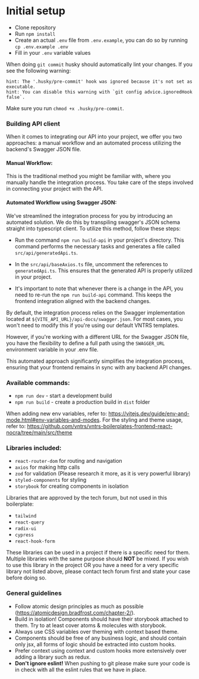 # Initial setup

- Clone repository
- Run `npm install`
- Create an actual `.env` file from `.env.example`, you can do so by running `cp .env.example .env`
- Fill in your `.env` variable values

When doing `git commit` husky should automatically lint your changes. If you see the following warning:
```
hint: The '.husky/pre-commit' hook was ignored because it's not set as executable.
hint: You can disable this warning with `git config advice.ignoredHook false`.
```
Make sure you run `chmod +x .husky/pre-commit`.

### Building API client
When it comes to integrating our API into your project, we offer you two approaches: a manual workflow and an automated process utilizing the backend's Swagger JSON file.

#### Manual Workflow:

This is the traditional method you might be familiar with, where you manually handle the integration process. You take care of the steps involved in connecting your project with the API.

#### Automated Workflow using Swagger JSON:

We've streamlined the integration process for you by introducing an automated solution. We do this by transpiling swagger's JSON schema straight into typescript client. To utilize this method, follow these steps:

- Run the command `npm run build-api` in your project's directory. This command performs the necessary tasks and generates a file called `src/api/generatedApi.ts`.

- In the `src/api/baseAxios.ts` file, uncomment the references to `generatedApi.ts`. This ensures that the generated API is properly utilized in your project.

- It's important to note that whenever there is a change in the API, you need to re-run the `npm run build-api` command. This keeps the frontend integration aligned with the backend changes.

By default, the integration process relies on the Swagger implementation located at `${VITE_API_URL}/api-docs/swagger.json`. For most cases, you won't need to modify this if you're using our default VNTRS templates.

However, if you're working with a different URL for the Swagger JSON file, you have the flexibility to define a full path using the `SWAGGER_URL` environment variable in your .env file.

This automated approach significantly simplifies the integration process, ensuring that your frontend remains in sync with any backend API changes.

### Available commands:
- `npm run dev` - start a development build
- `npm run build` - create a production build in `dist` folder

When adding new env variables, refer to: https://vitejs.dev/guide/env-and-mode.html#env-variables-and-modes.
For the styling and theme usage, refer to: https://github.com/vntrs/vntrs-boilerplates-frontend-react-nocra/tree/main/src/theme

### Libraries included:
- `react-router-dom` for routing and navigation
- `axios` for making http calls
- `zod` for validation (Please research it more, as it is very powerful library)
- `styled-components` for styling
- `storybook` for creating components in isolation

Libraries that are approved by the tech forum, but not used in this boilerplate:
- `tailwind`
- `react-query`
- `radix-ui`
- `cypress`
- `react-hook-form`

These libraries can be used in a project if there is a specific need for them. Multiple libraries with the same purpose should **NOT** be mixed. 
If you wish to use this library in the project OR you have a need for a very specific library not listed above, please contact tech forum first and state your case before doing so.


### General guidelines
- Follow atomic design principles as much as possible (https://atomicdesign.bradfrost.com/chapter-2/).
- Build in isolation! Components should have their storybook attached to them. Try to at least cover atoms & molecules with storybook.
- Always use CSS variables over theming with context based theme.
- Components should be free of any business logic, and should contain only jsx, all forms of logic should be extracted into custom hooks.
- Prefer context using context and custom hooks more extensively over adding a library such as redux.
- **Don't ignore eslint!** When pushing to git please make sure your code is in check with all the eslint rules that we have in place.
